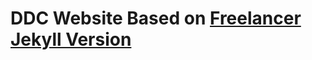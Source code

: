 # DDC Website Based on [Freelancer Jekyll Version](http://startbootstrap.com/template-overviews/freelancer/)
